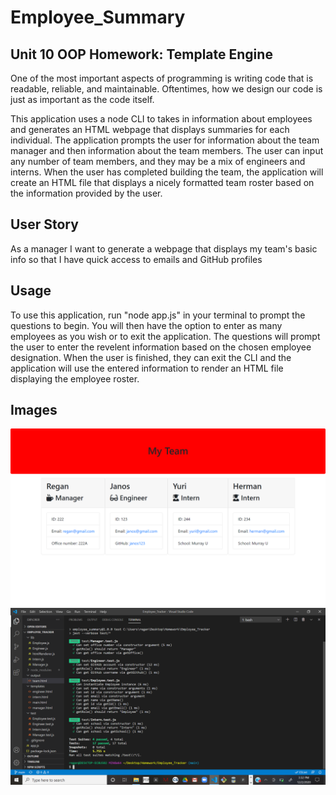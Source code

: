 # Employee_Summary
## Unit 10 OOP Homework: Template Engine
One of the most important aspects of programming is writing code that is readable, reliable, and maintainable. Oftentimes, how we design our code is just as important as the code itself. 

This application uses a node CLI to takes in information about employees and generates an HTML webpage that displays summaries for each individual. The application prompts the user for information about the team manager and then information about the team members. The user can input any number of team members, and they may be a mix of engineers and interns. When the user has completed building the team, the application will create an HTML file that displays a nicely formatted team roster based on the information provided by the user. 

## User Story
As a manager
I want to generate a webpage that displays my team's basic info
so that I have quick access to emails and GitHub profiles

## Usage
To use this application, run "node app.js" in your terminal to prompt the questions to begin. You will then have the option to enter as many employees as you wish or to exit the application. The questions will prompt the user to enter the revelent information based on the chosen employee designation.  When the user is finished, they can exit the CLI and the application will use the entered information to render an HTML file displaying the employee roster.

## Images
![Employee Summary HTML_Render](./output/assets/images/team.png)
![Employee Summary Test](./output/assets/images/test.png)

